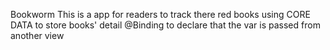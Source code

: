 Bookworm
This is a app for readers to track there red books  using CORE DATA to store books' detail
@Binding to declare that the var is passed from another view 
